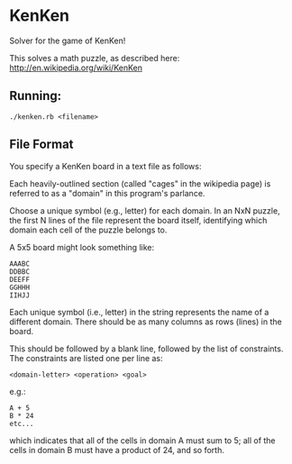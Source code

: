 
KenKen
=======

Solver for the game of KenKen!

This solves a math puzzle, as described here:
http://en.wikipedia.org/wiki/KenKen


Running:
--------

    ./kenken.rb <filename>

File Format
-----------

You specify a KenKen board in a text file as follows:

Each heavily-outlined section (called "cages" in the wikipedia page) is referred
to as a "domain" in this program's parlance.

Choose a unique symbol (e.g., letter) for each domain. In an NxN puzzle, the
first N lines of the file represent the board itself, identifying which domain
each cell of the puzzle belongs to. 

A 5x5 board might look something like:

    AAABC
    DDBBC
    DEEFF
    GGHHH
    IIHJJ

Each unique symbol (i.e., letter) in the string represents the name of a
different domain. There should be as many columns as rows (lines) in the
board.

This should be followed by a blank line, followed by the list of constraints.
The constraints are listed one per line as:

    <domain-letter> <operation> <goal>

e.g.:

    A + 5
    B * 24
    etc...

which indicates that all of the cells in domain A must sum to 5; all of
the cells in domain B must have a product of 24, and so forth.

